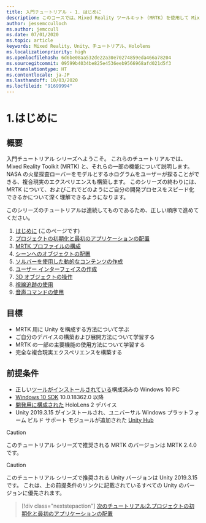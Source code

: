 ```yaml
---
title: 入門チュートリアル - 1. はじめに
description: このコースでは、Mixed Reality ツールキット (MRTK) を使用して Mixed Reality アプリケーションを最初から作成する方法について説明します。
author: jessemcculloch
ms.author: jemccull
ms.date: 07/01/2020
ms.topic: article
keywords: Mixed Reality、Unity、チュートリアル、Hololens
ms.localizationpriority: high
ms.openlocfilehash: 6d6be08aa532de22a30e70274859eda466a78204
ms.sourcegitcommit: 09599b4034be825e4536eeb9566968afd021d5f3
ms.translationtype: HT
ms.contentlocale: ja-JP
ms.lasthandoff: 10/03/2020
ms.locfileid: "91699994"
---
```

# <a name="1-introduction"></a>1.はじめに

## <a name="overview"></a>概要

入門チュートリアル シリーズへようこそ。 これらのチュートリアルでは、Mixed Reality Toolkit (MRTK) と、それらの一部の機能について説明します。 NASA の火星探査ローバーをモデルとするホログラムをユーザーが探ることができる、複合現実のエクスペリエンスも構築します。 このシリーズの終わりには、MRTK について、およびこれでどのようにご自分の開発プロセスをスピード化できるかについて深く理解できるようになります。

このシリーズのチュートリアルは連続してものであるため、正しい順序で進めてください。

1. [はじめに](mr-learning-base-01.md) (このページです)
2. [プロジェクトの初期化と最初のアプリケーションの配置](mr-learning-base-02.md)
3. [MRTK プロファイルの構成](mr-learning-base-03.md)
4. [シーンへのオブジェクトの配置](mr-learning-base-04.md)
5. [ソルバーを使用した動的なコンテンツの作成](mr-learning-base-05.md)
6. [ユーザー インターフェイスの作成](mr-learning-base-06.md)
7. [3D オブジェクトの操作](mr-learning-base-07.md)
8. [視線追跡の使用](mr-learning-base-08.md)
9. [音声コマンドの使用](mr-learning-base-09.md)

## <a name="objectives"></a>目標

* MRTK 用に Unity を構成する方法について学ぶ
* ご自分のデバイスの構築および展開方法について学習する
* MRTK の一部の主要機能の使用方法について学習する
* 完全な複合現実エクスペリエンスを構築する

## <a name="prerequisites"></a>前提条件

* 正しい[ツールがインストールされている](../../install-the-tools.md)構成済みの Windows 10 PC
* [Windows 10 SDK](https://developer.microsoft.com/windows/downloads/windows-10-sdk/) 10.0.18362.0 以降
* [開発用に構成された](../../platform-capabilities-and-apis/using-visual-studio.md#enabling-developer-mode) HoloLens 2 デバイス
* Unity 2019.3.15 がインストールされ、ユニバーサル Windows プラットフォーム ビルド サポート モジュールが追加された <a href="https://docs.unity3d.com/Manual/GettingStartedInstallingHub.html" target="_blank">Unity Hub</a>

> [!CAUTION]
> このチュートリアル シリーズで推奨される MRTK のバージョンは MRTK 2.4.0 です。

> [!CAUTION]
> このチュートリアル シリーズで推奨される Unity バージョンは Unity 2019.3.15 です。 これは、上の前提条件のリンクに記載されているすべての Unity のバージョンに優先されます。

> [!div class="nextstepaction"]
> [次のチュートリアル:2.プロジェクトの初期化と最初のアプリケーションの配置](mr-learning-base-02.md)

